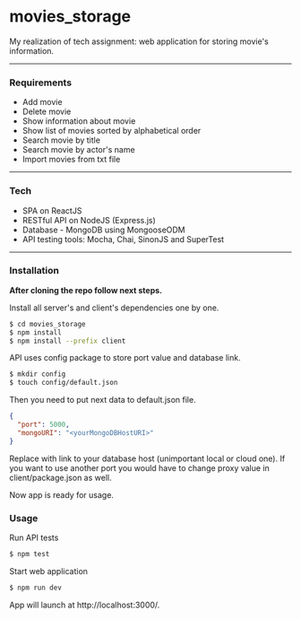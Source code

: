 # movies_storage

My realization of tech assignment: web application for storing movie's information.
___
### Requirements
  - Add movie
  - Delete movie
  - Show information about movie
  - Show list of movies sorted by alphabetical order
  - Search movie by title
  - Search movie by actor's name
  - Import movies from txt file
___
### Tech
* SPA on ReactJS
* RESTful API on NodeJS (Express.js)
* Database - MongoDB using MongooseODM
* API testing tools: Mocha, Chai, SinonJS and SuperTest
___
### Installation

**After cloning the repo follow next steps.**

Install all server's and client's dependencies one by one.

```sh
$ cd movies_storage
$ npm install
$ npm install --prefix client
```
API uses config package to store port value and database link.
```sh
$ mkdir config
$ touch config/default.json
```
Then you need to put next data to default.json file.
```json
{
  "port": 5000,
  "mongoURI": "<yourMongoDBHostURI>"
}
```
Replace <yourMongoDBHostURI> with link to your database host (unimportant local or cloud one).
If you want to use another port you would have to change proxy value in client/package.json as well.

Now app is ready for usage.

### Usage

Run API tests
```sh
$ npm test
```

Start web application

```sh
$ npm run dev
```
App will launch at http://localhost:3000/. 



